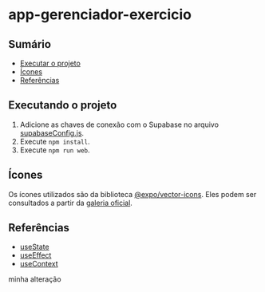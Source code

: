 # app-gerenciador-exercicio

## Sumário

- [Executar o projeto](#executando-o-projeto)
- [Ícones](#ícones)
- [Referências](#referências)

## Executando o projeto

1. Adicione as chaves de conexão com o Supabase no arquivo [supabaseConfig.js](./src/config/supabaseConfig.js).
2. Execute `npm install`.
3. Execute `npm run web`.

## Ícones

Os ícones utilizados são da biblioteca [@expo/vector-icons](https://docs.expo.dev/guides/icons/#expovector-icons). Eles podem ser consultados a partir da [galeria oficial](https://icons.expo.fyi/Index).

## Referências

- [useState](https://react.dev/reference/react/useState)
- [useEffect](https://react.dev/reference/react/useEffect)
- [useContext](https://react.dev/reference/react/useContext)


minha alteração